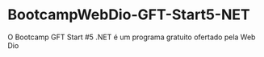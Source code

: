 # BootcampWebDio-GFT-Start5-NET
O Bootcamp GFT Start #5 .NET é um programa gratuito ofertado pela Web Dio
